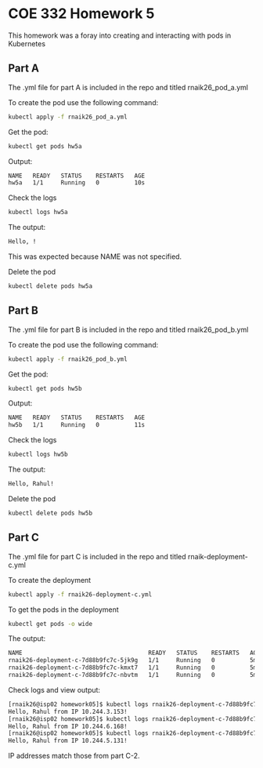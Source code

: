 # COE 332 Homework 5 

This homework was a foray into creating and interacting with pods in Kubernetes

## Part A
The .yml file for part A is included in the repo and titled rnaik26_pod_a.yml

To create the pod use the following command:
```bash
kubectl apply -f rnaik26_pod_a.yml
```
Get the pod:
```bash
kubectl get pods hw5a
```
Output:
```bash 
NAME   READY   STATUS    RESTARTS   AGE
hw5a   1/1     Running   0          10s
```

Check the logs
```bash
kubectl logs hw5a
```
The output:
```bash
Hello, !
```
This was expected because NAME was not specified. 

Delete the pod
```bash
kubectl delete pods hw5a
```

## Part B
The .yml file for part B is included in the repo and titled rnaik26_pod_b.yml

To create the pod use the following command:
```bash
kubectl apply -f rnaik26_pod_b.yml
```
Get the pod:
```bash
kubectl get pods hw5b
```
Output:
```bash
NAME   READY   STATUS    RESTARTS   AGE
hw5b   1/1     Running   0          11s
```

Check the logs
```bash
kubectl logs hw5b
```
The output:
```bash
Hello, Rahul!
```

Delete the pod
```bash
kubectl delete pods hw5b
```
## Part C
The .yml file for part C is included in the repo and titled rnaik-deployment-c.yml

To create the deployment
```bash
kubectl apply -f rnaik26-deployment-c.yml 
```
To get the pods in the deployment
```bash
kubectl get pods -o wide
```
The output:
```bash
NAME                                    READY   STATUS    RESTARTS   AGE     IP             NODE   NOMINATED NODE   READINESS GATES
rnaik26-deployment-c-7d88b9fc7c-5jk9g   1/1     Running   0          5m16s   10.244.3.153   c01    <none>           <none>
rnaik26-deployment-c-7d88b9fc7c-kmxt7   1/1     Running   0          5m16s   10.244.6.168   c03    <none>           <none>
rnaik26-deployment-c-7d88b9fc7c-nbvtm   1/1     Running   0          5m16s   10.244.5.131   c04    <none>           <none>
```
Check logs and view output:
```bash
[rnaik26@isp02 homework05]$ kubectl logs rnaik26-deployment-c-7d88b9fc7c-5jk9g 
Hello, Rahul from IP 10.244.3.153!
[rnaik26@isp02 homework05]$ kubectl logs rnaik26-deployment-c-7d88b9fc7c-kmxt7
Hello, Rahul from IP 10.244.6.168!
[rnaik26@isp02 homework05]$ kubectl logs rnaik26-deployment-c-7d88b9fc7c-nbvtm
Hello, Rahul from IP 10.244.5.131!
```
IP addresses match those from part C-2. 
